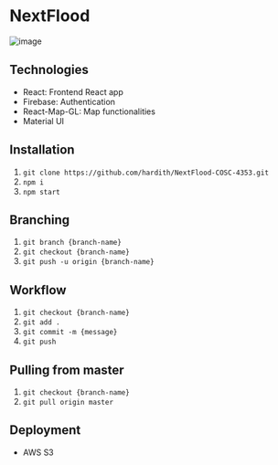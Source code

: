 # NextFlood

![image](https://user-images.githubusercontent.com/14307773/139343463-2c5cce9e-db95-421f-ab03-4af2c9e3e2d9.png)

## Technologies

* React: Frontend React app
* Firebase: Authentication
* React-Map-GL: Map functionalities
* Material UI

## Installation

1. `git clone https://github.com/hardith/NextFlood-COSC-4353.git`
2. `npm i`
3. `npm start`

## Branching

1. `git branch {branch-name}`
2. `git checkout {branch-name}`
3. `git push -u origin {branch-name}`

## Workflow

1. `git checkout {branch-name}`
2. `git add .`
3. `git commit -m {message}`
4. `git push`

## Pulling from master

1. `git checkout {branch-name}`
2. `git pull origin master`

## Deployment
* AWS S3
